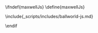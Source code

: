 \ifndef{maxwellJs}
\define{maxwellJs}

\include{_scripts/includes/ballworld-js.md}
<script src="\scriptsDir/ballworld/maxwell.js"></script>


\endif
